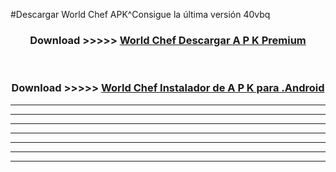 #Descargar World Chef APK^Consigue la última versión 40vbq



<div align="center">
<h3>Download >>>>> <a href="https://es-sites.web.app/?es= World Chef">World Chef Descargar A P K Premium</a></h3><br>

<h3>Download >>>>> <a href="https://es-sites.web.app/?es= World Chef">World Chef Instalador de A P K para .Android</a></h3>
</div>


----------------------------------------------------------

----------------------------------------------------------

----------------------------------------------------------

----------------------------------------------------------

----------------------------------------------------------

----------------------------------------------------------

----------------------------------------------------------


